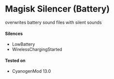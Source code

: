 # Magisk Silencer (Battery)

overwrites battery sound files with silent sounds

#### Silences
* LowBattery
* WirelessChargingStarted

#### Tested on
* CyanogenMod 13.0